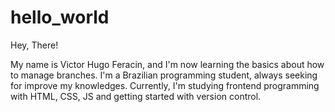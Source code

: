 # hello_world
Hey, There! 

My name is Victor Hugo Feracin, and I'm now learning the basics about how to manage branches. 
I'm a Brazilian programming student, always seeking for improve my knowledges. 
Currently, I'm studying frontend programming with HTML, CSS, JS and getting started with version control. 
